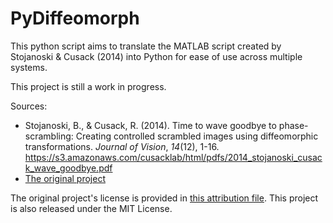 # PyDiffeomorph

This python script aims to translate the MATLAB script created by Stojanoski & Cusack (2014) into Python for ease of use across multiple systems.

This project is still a work in progress.

Sources:
* Stojanoski, B., & Cusack, R. (2014). Time to wave goodbye to phase-scrambling: Creating controlled scrambled images using diffeomorphic transformations. *Journal of Vision*, *14*(12), 1-16. <https://s3.amazonaws.com/cusacklab/html/pdfs/2014_stojanoski_cusack_wave_goodbye.pdf>
* [The original project](https://github.com/rhodricusack/diffeomorph/)

The original project's license is provided in [this attribution file](ATTRIBUTION). This project is also released under the MIT License.
